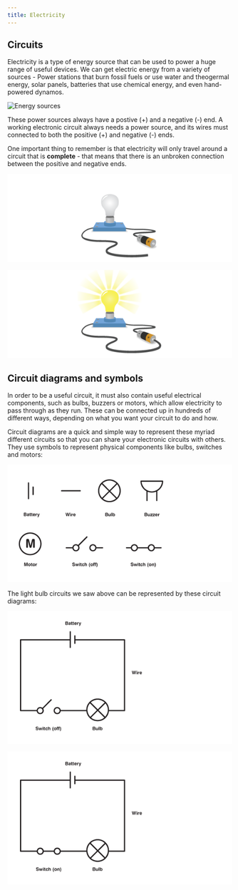 ```yaml
---
title: Electricity
---
```


## Circuits

Electricity is a type of energy source that can be used to power a huge range of useful devices. We can get electric energy from a variety of sources - Power stations that burn fossil fuels or use water and theogermal energy, solar panels, batteries that use chemical energy, and even hand-powered dynamos. 

![Energy sources](../img/dharma-lesson-1/energy_sources.jpeg "UK energy sources")

These power sources always have a postive (+) and a negative (-) end. A working electronic circuit always needs a power source, and its wires must connected to both the positive (+) and negative (-) ends. 

One important thing to remember is that electricity will only travel around a circuit that is **complete** - that means that there is an unbroken connection between the positive and negative ends.

![Light off](../img/bs_circuit_off.gif "Circuit off")


![Light on](../img/bs_circuit_on.gif "Circuit on")


## Circuit diagrams and symbols
In order to be a useful circuit, it must also contain useful electrical components, such as bulbs, buzzers or motors, which allow electricity to pass through as they run. These can be connected up in hundreds of different ways, depending on what you want your circuit to do and how.

Circuit diagrams are a quick and simple way to represent these myriad different circuits so that you can share your electronic circuits with others. They use symbols to represent physical components like bulbs, switches and motors:


![Circuit symbols](../img/circuit_symbols.gif "Circuit symbols")

The light bulb circuits we saw above can be represented by these circuit diagrams:


![Diagram off](../img/light_on.gif "Diagram off")

![Diagram on](../Img/light_off.gif "Diagram on")